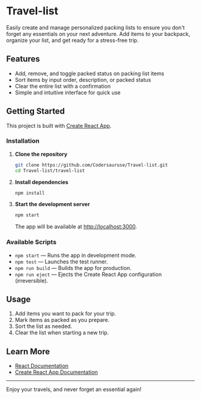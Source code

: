 # Travel-list

Easily create and manage personalized packing lists to ensure you don't forget any essentials on your next adventure. Add items to your backpack, organize your list, and get ready for a stress-free trip.

## Features

- Add, remove, and toggle packed status on packing list items
- Sort items by input order, description, or packed status
- Clear the entire list with a confirmation
- Simple and intuitive interface for quick use

## Getting Started

This project is built with [Create React App](https://github.com/facebook/create-react-app).

### Installation

1. **Clone the repository**
   ```bash
   git clone https://github.com/Codersauruse/Travel-list.git
   cd Travel-list/travel-list
   ```

2. **Install dependencies**
   ```bash
   npm install
   ```

3. **Start the development server**
   ```bash
   npm start
   ```
   The app will be available at [http://localhost:3000](http://localhost:3000).

### Available Scripts

- `npm start` — Runs the app in development mode.
- `npm test` — Launches the test runner.
- `npm run build` — Builds the app for production.
- `npm run eject` — Ejects the Create React App configuration (irreversible).

## Usage

1. Add items you want to pack for your trip.
2. Mark items as packed as you prepare.
3. Sort the list as needed.
4. Clear the list when starting a new trip.

## Learn More

- [React Documentation](https://reactjs.org/)
- [Create React App Documentation](https://facebook.github.io/create-react-app/docs/getting-started)

---

Enjoy your travels, and never forget an essential again!
